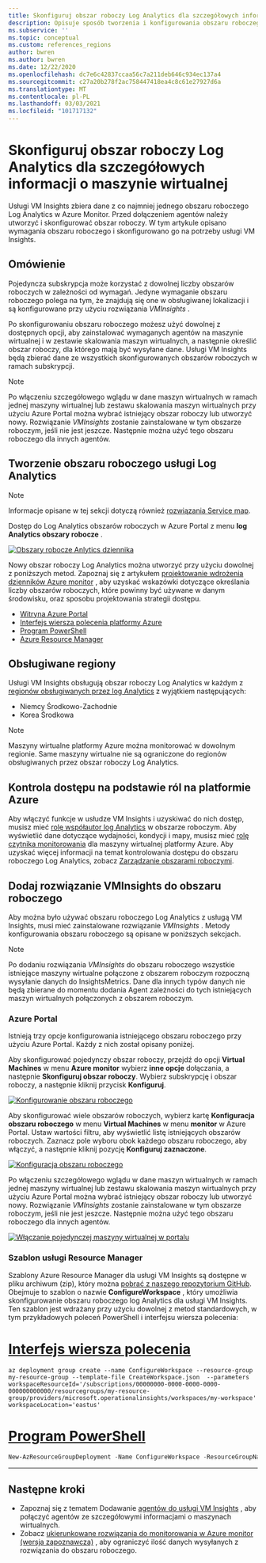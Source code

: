 ```yaml
---
title: Skonfiguruj obszar roboczy Log Analytics dla szczegółowych informacji o maszynie wirtualnej
description: Opisuje sposób tworzenia i konfigurowania obszaru roboczego Log Analytics używanego przez szczegółowe informacje o maszynie wirtualnej.
ms.subservice: ''
ms.topic: conceptual
ms.custom: references_regions
author: bwren
ms.author: bwren
ms.date: 12/22/2020
ms.openlocfilehash: dc7e6c42837ccaa56c7a211deb646c934ec137a4
ms.sourcegitcommit: c27a20b278f2ac758447418ea4c8c61e27927d6a
ms.translationtype: MT
ms.contentlocale: pl-PL
ms.lasthandoff: 03/03/2021
ms.locfileid: "101717132"
---
```

# <a name="configure-log-analytics-workspace-for-vm-insights"></a>Skonfiguruj obszar roboczy Log Analytics dla szczegółowych informacji o maszynie wirtualnej
Usługi VM Insights zbiera dane z co najmniej jednego obszaru roboczego Log Analytics w Azure Monitor. Przed dołączeniem agentów należy utworzyć i skonfigurować obszar roboczy. W tym artykule opisano wymagania obszaru roboczego i skonfigurowano go na potrzeby usługi VM Insights.

## <a name="overview"></a>Omówienie
Pojedyncza subskrypcja może korzystać z dowolnej liczby obszarów roboczych w zależności od wymagań. Jedyne wymaganie obszaru roboczego polega na tym, że znajdują się one w obsługiwanej lokalizacji i są konfigurowane przy użyciu rozwiązania *VMInsights* .

Po skonfigurowaniu obszaru roboczego możesz użyć dowolnej z dostępnych opcji, aby zainstalować wymaganych agentów na maszynie wirtualnej i w zestawie skalowania maszyn wirtualnych, a następnie określić obszar roboczy, dla którego mają być wysyłane dane. Usługi VM Insights będą zbierać dane ze wszystkich skonfigurowanych obszarów roboczych w ramach subskrypcji.

> [!NOTE]
> Po włączeniu szczegółowego wglądu w dane maszyn wirtualnych w ramach jednej maszyny wirtualnej lub zestawu skalowania maszyn wirtualnych przy użyciu Azure Portal można wybrać istniejący obszar roboczy lub utworzyć nowy. Rozwiązanie *VMInsights* zostanie zainstalowane w tym obszarze roboczym, jeśli nie jest jeszcze. Następnie można użyć tego obszaru roboczego dla innych agentów.


## <a name="create-log-analytics-workspace"></a>Tworzenie obszaru roboczego usługi Log Analytics

>[!NOTE]
>Informacje opisane w tej sekcji dotyczą również [rozwiązania Service map](service-map.md). 

Dostęp do Log Analytics obszarów roboczych w Azure Portal z menu **log Analytics obszary robocze** .

[![Obszary robocze Anlytics dziennika](media/vminsights-configure-workspace/log-analytics-workspaces.png)](media/vminsights-configure-workspace/log-analytics-workspaces.png#lightbox)

Nowy obszar roboczy Log Analytics można utworzyć przy użyciu dowolnej z poniższych metod. Zapoznaj się z artykułem [projektowanie wdrożenia dzienników Azure monitor](../logs/design-logs-deployment.md) , aby uzyskać wskazówki dotyczące określania liczby obszarów roboczych, które powinny być używane w danym środowisku, oraz sposobu projektowania strategii dostępu.


* [Witryna Azure Portal](../logs/quick-create-workspace.md)
* [Interfejs wiersza polecenia platformy Azure](../logs/quick-create-workspace-cli.md)
* [Program PowerShell](../logs/powershell-workspace-configuration.md)
* [Azure Resource Manager](../logs/resource-manager-workspace.md)

## <a name="supported-regions"></a>Obsługiwane regiony
Usługi VM Insights obsługują obszar roboczy Log Analytics w każdym z [regionów obsługiwanych przez log Analytics](https://azure.microsoft.com/global-infrastructure/services/?products=monitor&regions=all) z wyjątkiem następujących:

- Niemcy Środkowo-Zachodnie
- Korea Środkowa

>[!NOTE]
>Maszyny wirtualne platformy Azure można monitorować w dowolnym regionie. Same maszyny wirtualne nie są ograniczone do regionów obsługiwanych przez obszar roboczy Log Analytics.

## <a name="azure-role-based-access-control"></a>Kontrola dostępu na podstawie ról na platformie Azure
Aby włączyć funkcje w usłudze VM Insights i uzyskiwać do nich dostęp, musisz mieć [rolę współautor log Analytics](../logs/manage-access.md#manage-access-using-azure-permissions) w obszarze roboczym. Aby wyświetlić dane dotyczące wydajności, kondycji i mapy, musisz mieć [rolę czytnika monitorowania](../roles-permissions-security.md#built-in-monitoring-roles) dla maszyny wirtualnej platformy Azure. Aby uzyskać więcej informacji na temat kontrolowania dostępu do obszaru roboczego Log Analytics, zobacz [Zarządzanie obszarami roboczymi](../logs/manage-access.md).

## <a name="add-vminsights-solution-to-workspace"></a>Dodaj rozwiązanie VMInsights do obszaru roboczego
Aby można było używać obszaru roboczego Log Analytics z usługą VM Insights, musi mieć zainstalowane rozwiązanie *VMInsights* . Metody konfigurowania obszaru roboczego są opisane w poniższych sekcjach.

> [!NOTE]
> Po dodaniu rozwiązania *VMInsights* do obszaru roboczego wszystkie istniejące maszyny wirtualne połączone z obszarem roboczym rozpoczną wysyłanie danych do InsightsMetrics. Dane dla innych typów danych nie będą zbierane do momentu dodania Agent zależności do tych istniejących maszyn wirtualnych połączonych z obszarem roboczym.

### <a name="azure-portal"></a>Azure Portal
Istnieją trzy opcje konfigurowania istniejącego obszaru roboczego przy użyciu Azure Portal. Każdy z nich został opisany poniżej.

Aby skonfigurować pojedynczy obszar roboczy, przejdź do opcji **Virtual Machines** w menu **Azure monitor** wybierz **inne opcje** dołączania, a następnie **Skonfiguruj obszar roboczy**. Wybierz subskrypcję i obszar roboczy, a następnie kliknij przycisk **Konfiguruj**.

[![Konfigurowanie obszaru roboczego](../vm/media/vminsights-enable-policy/configure-workspace.png)](../vm/media/vminsights-enable-policy/configure-workspace.png#lightbox)

Aby skonfigurować wiele obszarów roboczych, wybierz kartę **Konfiguracja obszaru roboczego** w menu **Virtual Machines** w menu **monitor** w Azure Portal. Ustaw wartości filtru, aby wyświetlić listę istniejących obszarów roboczych. Zaznacz pole wyboru obok każdego obszaru roboczego, aby włączyć, a następnie kliknij pozycję **Konfiguruj zaznaczone**.

[![Konfiguracja obszaru roboczego](../vm/media/vminsights-enable-policy/workspace-configuration.png)](../vm/media/vminsights-enable-policy/workspace-configuration.png#lightbox)


Po włączeniu szczegółowego wglądu w dane maszyn wirtualnych w ramach jednej maszyny wirtualnej lub zestawu skalowania maszyn wirtualnych przy użyciu Azure Portal można wybrać istniejący obszar roboczy lub utworzyć nowy. Rozwiązanie *VMInsights* zostanie zainstalowane w tym obszarze roboczym, jeśli nie jest jeszcze. Następnie można użyć tego obszaru roboczego dla innych agentów.

[![Włączanie pojedynczej maszyny wirtualnej w portalu](../vm/media/vminsights-enable-portal/enable-vminsights-vm-portal.png)](../vm/media/vminsights-enable-portal/enable-vminsights-vm-portal.png#lightbox)


### <a name="resource-manager-template"></a>Szablon usługi Resource Manager
Szablony Azure Resource Manager dla usługi VM Insights są dostępne w pliku archiwum (zip), który można [pobrać z naszego repozytorium GitHub](https://aka.ms/VmInsightsARMTemplates). Obejmuje to szablon o nazwie **ConfigureWorkspace** , który umożliwia skonfigurowanie obszaru roboczego log Analytics dla usługi VM Insights. Ten szablon jest wdrażany przy użyciu dowolnej z metod standardowych, w tym przykładowych poleceń PowerShell i interfejsu wiersza polecenia: 

# <a name="cli"></a>[Interfejs wiersza polecenia](#tab/CLI)

```azurecli
az deployment group create --name ConfigureWorkspace --resource-group my-resource-group --template-file CreateWorkspace.json  --parameters workspaceResourceId='/subscriptions/00000000-0000-0000-0000-000000000000/resourcegroups/my-resource-group/providers/microsoft.operationalinsights/workspaces/my-workspace' workspaceLocation='eastus'

```

# <a name="powershell"></a>[Program PowerShell](#tab/PowerShell)

```powershell
New-AzResourceGroupDeployment -Name ConfigureWorkspace -ResourceGroupName my-resource-group -TemplateFile ConfigureWorkspace.json -workspaceResourceId /subscriptions/00000000-0000-0000-0000-000000000000/resourcegroups/my-resource-group/providers/microsoft.operationalinsights/workspaces/my-workspace -location eastus
```

---



## <a name="next-steps"></a>Następne kroki
- Zapoznaj się z tematem Dodawanie [agentów do usługi VM Insights](vminsights-enable-overview.md) , aby połączyć agentów ze szczegółowymi informacjami o maszynach wirtualnych.
- Zobacz [ukierunkowane rozwiązania do monitorowania w Azure monitor (wersja zapoznawcza)](../insights/solution-targeting.md) , aby ograniczyć ilość danych wysyłanych z rozwiązania do obszaru roboczego.
